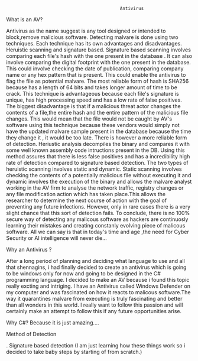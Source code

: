                                                Antivirus 


What is an AV?


Antivirus as the name suggest is any tool designed or intended to block,remove malicious software. Detecting malvare is done using two techniques. Each technique 
has its own advantages and disadvantages. Heruistic scanning and signature based. Signature based scanning involves  comparing each file's hash with the one present in the database . It can also involve comparing the digital footprint with the one present in the database. This could involve checking the date of publication, comparing company name or any hex pattern that is present. This could enable the antivirus to flag the file as potential malvare.  The most reliable form of hash is SHA256 because has a length of 64 bits and takes longer amount of time to be crack. This technique is advantageous because each file's signature is unique, has high processing speed and has a low rate of false positives. The biggest disadvantage is that if a malicious threat actor changes
the contents of a file,the entire hash and the entire pattern of the malicious file changes. This would mean that the file would not be caught by AV's software using this technique because these vendors would 
simply not have the updated malvare sample  present in the database because the time they change it , it would be too late. There is however a more reliable form of detection. Heriustic analysis decompiles the binary  and compares it with some well known assembly  code intructions present in the DB. Using this method assures that there is 
less false positives and has a incredibility high rate of detection compared to signature based detection. The two types of heruistic scanning involves static and 
dynamic. Static scanning involves checking the contents of a potentially malicious file without executing it and dynamic involves the execution of the binary and allows the malvare analyst working in the AV firm to analyse the network traffic, registry changes or any file modification action which has taken place.This allows the researcher to determine the next course of action with the goal of preventing any future infections. However, only in rare cases there is a very slight chance that this sort of detection fails. To conclude, there is no 100% secure way of detecting any malicous software as hackers are continuosly learning their mistakes and creating constanly evolving piece of malicous software. All we can say is that in today's time and age ,the need for Cyber Security or AI intelligence will never die...


Why an Antivirus ?

After a long period of planning and deciding  what language to  use and all that shennagins, i had finally decided to create an antivirus which is going to be windows only for now and going to be designed in the C# programming language. I decided to make an AV because i found this topic really excting and intriging. I have  an Antivirus called Windows Defender  on my computer and was fascinated on how it reacts to malicous software.The way it quarantines malvare from executing is truly fascinating and better than all wonders in this world. I really want to follow this passion and will certainly make an attempt to follow this if any future opportunities arise.  



Why C#?
Because it is just amazing....


Method of Detection

. Signature based detection
(I am just learning how these things work so i decided to take baby steps by starting of from scratch.)



